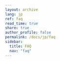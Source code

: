 ```yaml
---
layout: archive
lang: jp
ref: faq
read_time: true
share: true
author_profile: false
permalink: /docs/jp/faq
sidebar:
  title: FAQ
  nav: "faq"
---
```

